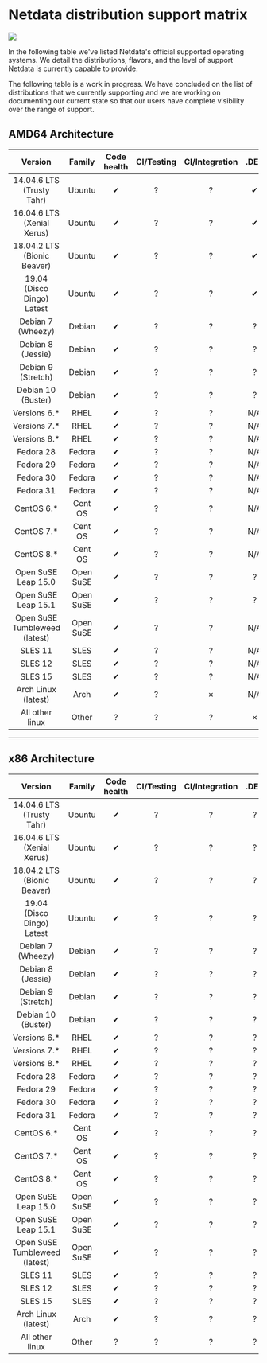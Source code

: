 # Netdata distribution support matrix
![](https://raw.githubusercontent.com/netdata/netdata/master/web/gui/images/packaging-beta-tag.svg?sanitize=true)

In the following table we've listed Netdata's official supported operating systems. We detail the distributions, flavors, and the level of support Netdata is currently capable to provide.

The following table is a work in progress. We have concluded on the list of distributions
that we currently supporting and we are working on documenting our current state so that our users
have complete visibility over the range of support.

## AMD64 Architecture

Version | Family | Code health | CI/Testing | CI/Integration | .DEB | .RPM | Installer | Kickstart | Community support
:------------------: | :------------------: | :----------------: | :----------------: | :----------------: | :----------------: | :----------------: | :----------------: | :----------------: | :----------------:
14.04.6 LTS (Trusty Tahr) | Ubuntu | &#10004; | &#63; | &#63; | &#10004; | N/A | &#63; | &#63; | &#63;
16.04.6 LTS (Xenial Xerus) | Ubuntu | &#10004; | &#63; | &#63; | &#10004; | N/A | &#63; | &#63; | &#63;
18.04.2 LTS (Bionic Beaver) | Ubuntu | &#10004; | &#63; | &#63; | &#10004; | N/A | &#63; | &#63; | &#63;
19.04 (Disco Dingo) Latest | Ubuntu | &#10004; | &#63; | &#63; | &#10004; | N/A | &#63; | &#63; | &#63;
Debian 7 (Wheezy) | Debian | &#10004; | &#63; | &#63; | &#63; | N/A | &#10007; | &#63; | &#63;
Debian 8 (Jessie) | Debian | &#10004; | &#63; | &#63; | &#63; | N/A | &#10004; | &#63; | &#63;
Debian 9 (Stretch) | Debian | &#10004; | &#63; | &#63; | &#63; | N/A | &#10004; | &#63; | &#63;
Debian 10 (Buster) | Debian | &#10004; | &#63; | &#63; | &#63; | N/A | &#10004; | &#63; | &#63;
Versions 6.* | RHEL |  &#10004; | &#63; | &#63; | N/A | &#10004; | &#63; | &#63; | &#63;
Versions 7.* | RHEL | &#10004; | &#63; | &#63; | N/A | &#10004; | &#63; | &#63; | &#63;
Versions 8.* | RHEL |  &#10004; | &#63; | &#63; | N/A | &#10007; | &#63; | &#63; | &#63;
Fedora 28 | Fedora | &#10004; | &#63; | &#63; | N/A | &#63; | &#63; | &#63; | &#63;
Fedora 29 | Fedora | &#10004; | &#63; | &#63; | N/A | &#63; | &#63; | &#63; | &#63;
Fedora 30 | Fedora | &#10004; | &#63; | &#63; | N/A | &#63; | &#63; | &#63; | &#63;
Fedora 31 | Fedora | &#10004; | &#63; | &#63; | N/A | &#10007; | &#63; | &#63; | &#63;
CentOS 6.* | Cent OS | &#10004; | &#63; | &#63; | N/A | &#63; | &#63; | &#63; | &#63;
CentOS 7.* | Cent OS | &#10004; | &#63; | &#63; | N/A | &#63; | &#63; | &#63; | &#63;
CentOS 8.* | Cent OS | &#10004; | &#63; | &#63; | N/A | &#10007; | &#63; | &#63; | &#63;
Open SuSE Leap 15.0 | Open SuSE | &#10004; | &#63; | &#63; | &#63; | N/A | &#63; | &#63; | &#63;
Open SuSE Leap 15.1 | Open SuSE | &#10004; | &#63; | &#63; | &#63; | N/A | &#63; | &#63; | &#63;
Open SuSE Tumbleweed (latest) | Open SuSE | &#10004; | &#63; | &#63; | N/A | &#10007; | &#63; | &#63; | &#63;
SLES 11 | SLES | &#10004; | &#63; | &#63; | N/A | &#10007; | &#63; | &#63; | &#63;
SLES 12 | SLES | &#10004; | &#63; | &#63; | N/A | &#10007; | &#63; | &#63; | &#63;
SLES 15 | SLES | &#10004; | &#63; | &#63; | N/A | &#10007; | &#63; | &#63; | &#63;
Arch Linux (latest) | Arch | &#10004; | &#63; | &#10007; | N/A | &#10007; | &#63; | &#63; | &#63;
All other linux | Other | &#63; | &#63; | &#63; | &#10007; | &#10007; | &#63; | &#63; | &#63;

---


## x86 Architecture

Version | Family | Code health | CI/Testing | CI/Integration | .DEB | .RPM | Installer | Kickstart | Community support
:------------------: | :------------------: | :----------------: | :----------------: | :----------------: | :----------------: | :----------------: | :----------------: | :----------------: | :----------------:
14.04.6 LTS (Trusty Tahr) | Ubuntu | &#10004; | &#63; | &#63; | &#63; | &#63; | &#63; | &#63; | &#63;
16.04.6 LTS (Xenial Xerus) | Ubuntu | &#10004; | &#63; | &#63; | &#63; | &#63; | &#63; | &#63; | &#63;
18.04.2 LTS (Bionic Beaver) | Ubuntu | &#10004; | &#63; | &#63; | &#63; | &#63; | &#63; | &#63; | &#63;
19.04 (Disco Dingo) Latest | Ubuntu | &#10004; | &#63; | &#63; | &#63; | &#63; | &#63; | &#63; | &#63;
Debian 7 (Wheezy) | Debian | &#10004; | &#63; | &#63; | &#63; | &#63; | &#63; | &#63; | &#63;
Debian 8 (Jessie) | Debian | &#10004; | &#63; | &#63; | &#63; | &#63; | &#63; | &#63; | &#63;
Debian 9 (Stretch) | Debian | &#10004; | &#63; | &#63; | &#63; | &#63; | &#63; | &#63; | &#63;
Debian 10 (Buster) | Debian | &#10004; | &#63; | &#63; | &#63; | &#63; | &#63; | &#63; | &#63;
Versions 6.* | RHEL |  &#10004; | &#63; | &#63; | &#63; | &#63; | &#63; | &#63; | &#63;
Versions 7.* | RHEL | &#10004; | &#63; | &#63; | &#63; | &#63; | &#63; | &#63; | &#63;
Versions 8.* | RHEL |  &#10004; | &#63; | &#63; | &#63; | &#63; | &#63; | &#63; | &#63;
Fedora 28 | Fedora | &#10004; | &#63; | &#63; | &#63; | &#63; | &#63; | &#63; | &#63;
Fedora 29 | Fedora | &#10004; | &#63; | &#63; | &#63; | &#63; | &#63; | &#63; | &#63;
Fedora 30 | Fedora | &#10004; | &#63; | &#63; | &#63; | &#63; | &#63; | &#63; | &#63;
Fedora 31 | Fedora | &#10004; | &#63; | &#63; | &#63; | &#63; | &#63; | &#63; | &#63;
CentOS 6.* | Cent OS | &#10004; | &#63; | &#63; | &#63; | &#63; | &#63; | &#63; | &#63;
CentOS 7.* | Cent OS | &#10004; | &#63; | &#63; | &#63; | &#63; | &#63; | &#63; | &#63;
CentOS 8.* | Cent OS | &#10004; | &#63; | &#63; | &#63; | &#63; | &#63; | &#63; | &#63;
Open SuSE Leap 15.0 | Open SuSE | &#10004; | &#63; | &#63; | &#63; | &#63; | &#63; | &#63; | &#63;
Open SuSE Leap 15.1 | Open SuSE | &#10004; | &#63; | &#63; | &#63; | &#63; | &#63; | &#63; | &#63;
Open SuSE Tumbleweed (latest) | Open SuSE | &#10004; | &#63; | &#63; | &#63; | &#63; | &#63; | &#63; | &#63;
SLES 11 | SLES | &#10004; | &#63; | &#63; | &#63; | &#63; | &#63; | &#63; | &#63;
SLES 12 | SLES | &#10004; | &#63; | &#63; | &#63; | &#63; | &#63; | &#63; | &#63;
SLES 15 | SLES | &#10004; | &#63; | &#63; | &#63; | &#63; | &#63; | &#63; | &#63;
Arch Linux (latest) | Arch | &#10004; | &#63; | &#63; | &#63; | &#63; | &#63; | &#63; | &#63;
All other linux | Other | &#63; | &#63; | &#63; | &#63; | &#63; | &#63; | &#63; | &#63;

